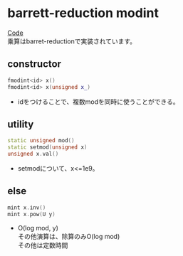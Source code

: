 # barrett-reduction modint
[Code](../../src/data/fmodint.h)  
乗算はbarret-reductionで実装されています。
## constructor
```cpp
fmodint<id> x()
fmodint<id> x(unsigned x_)
```
* idをつけることで、複数modを同時に使うことができる。
## utility
```cpp
static unsigned mod()
static setmod(unsigned x)
unsigned x.val()
```
* setmodについて、x<=1e9。
## else
```cpp
mint x.inv()
mint x.pow(U y)
```
* O(log mod, y)  
その他演算は、除算のみO(log mod)  
その他は定数時間
